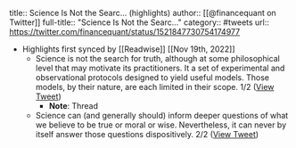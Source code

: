 title:: Science Is Not the Searc... (highlights)
author:: [[@financequant on Twitter]]
full-title:: "Science Is Not the Searc..."
category:: #tweets
url:: https://twitter.com/financequant/status/1521847730754174977

- Highlights first synced by [[Readwise]] [[Nov 19th, 2022]]
	- Science is not the search for truth, although at some philosophical level that may motivate its practitioners. It a set of experimental and observational protocols designed to yield useful models. Those models, by their nature, are each limited in their scope. 1/2 ([View Tweet](https://twitter.com/financequant/status/1521847730754174977))
		- **Note**: Thread
	- Science can (and generally should) inform deeper questions of what we believe to be true or moral or wise. Nevertheless, it can never by itself answer those questions dispositively. 2/2 ([View Tweet](https://twitter.com/financequant/status/1521847731794370560))